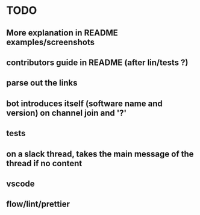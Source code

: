 # TODO

## More explanation in README examples/screenshots

## contributors guide in README (after lin/tests ?)

## parse out the links

## bot introduces itself (software name and version) on channel join and '?'

## tests

## on a slack thread, takes the main message of the thread if no content

## vscode

## flow/lint/prettier

